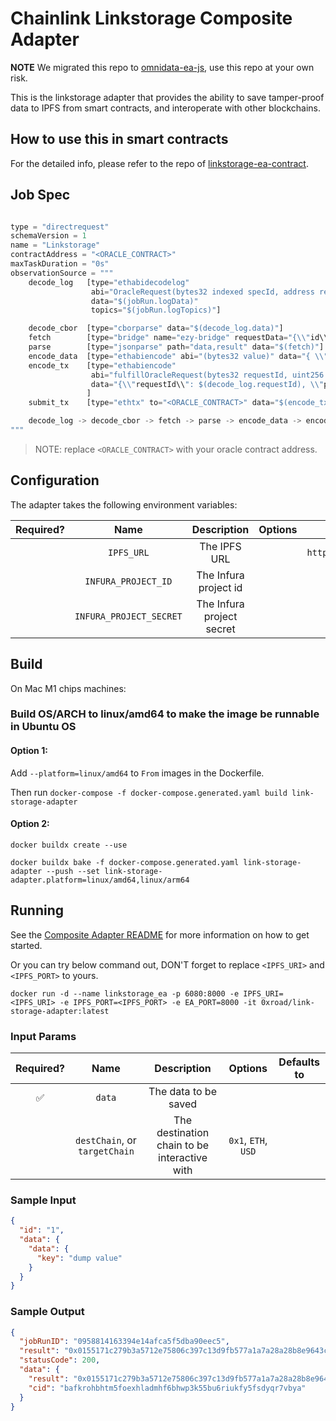 # Chainlink Linkstorage Composite Adapter

**NOTE** We migrated this repo to [omnidata-ea-js](https://github.com/omnidata-network/omnidata-ea-js/tree/develop/packages/composites/omnidata), use this repo at your own risk.


This is the linkstorage adapter that provides the ability to save tamper-proof data to IPFS from smart contracts, and interoperate with other blockchains.

## How to use this in smart contracts

For the detailed info, please refer to the repo of [linkstorage-ea-contract](https://github.com/linkstorage/linkstorage-ea-contract).

## Job Spec

```javascript

type = "directrequest"
schemaVersion = 1
name = "Linkstorage"
contractAddress = "<ORACLE_CONTRACT>"
maxTaskDuration = "0s"
observationSource = """
    decode_log   [type="ethabidecodelog"
                  abi="OracleRequest(bytes32 indexed specId, address requester, bytes32 requestId, uint256 payment, address callbackAddr, bytes4 callbackFunctionId, uint256 cancelExpiration, uint256 dataVersion, bytes data)"
                  data="$(jobRun.logData)"
                  topics="$(jobRun.logTopics)"]

    decode_cbor  [type="cborparse" data="$(decode_log.data)"]
    fetch        [type="bridge" name="ezy-bridge" requestData="{\\"id\\": $(jobSpec.externalJobID), \\"data\\": {\\"data\\": $(decode_cbor)}}"]
    parse        [type="jsonparse" path="data,result" data="$(fetch)"]
    encode_data  [type="ethabiencode" abi="(bytes32 value)" data="{ \\"value\\": $(parse) }"]
    encode_tx    [type="ethabiencode"
                  abi="fulfillOracleRequest(bytes32 requestId, uint256 payment, address callbackAddress, bytes4 callbackFunctionId, uint256 expiration, bytes32 data)"
                  data="{\\"requestId\\": $(decode_log.requestId), \\"payment\\": $(decode_log.payment), \\"callbackAddress\\": $(decode_log.callbackAddr), \\"callbackFunctionId\\": $(decode_log.callbackFunctionId), \\"expiration\\": $(decode_log.cancelExpiration), \\"data\\": $(encode_data)}"
                 ]
    submit_tx    [type="ethtx" to="<ORACLE_CONTRACT>" data="$(encode_tx)"]

    decode_log -> decode_cbor -> fetch -> parse -> encode_data -> encode_tx -> submit_tx
"""
```

> NOTE: replace `<ORACLE_CONTRACT>` with your oracle contract address.

## Configuration

The adapter takes the following environment variables:

| Required? |          Name           |        Description        | Options |       Defaults to       |
| :-------: | :---------------------: | :-----------------------: | :-----: | :---------------------: |
|           |       `IPFS_URL`        |       The IPFS URL        |         | `http://localhost:5001` |
|           |   `INFURA_PROJECT_ID`   |   The Infura project id   |         |                         |
|           | `INFURA_PROJECT_SECRET` | The Infura project secret |         |                         |

## Build

On Mac M1 chips machines:

### Build OS/ARCH to linux/amd64 to make the image be runnable in Ubuntu OS

#### Option 1:

Add `--platform=linux/amd64` to `From` images in the Dockerfile.

Then run `docker-compose -f docker-compose.generated.yaml build link-storage-adapter`

#### Option 2:

`docker buildx create --use`

`docker buildx bake -f docker-compose.generated.yaml link-storage-adapter --push --set link-storage-adapter.platform=linux/amd64,linux/arm64`

## Running

See the [Composite Adapter README](../README.md) for more information on how to get started.

Or you can try below command out, DON'T forget to replace `<IPFS_URI>` and `<IPFS_PORT>` to yours.

`docker run -d --name linkstorage_ea -p 6080:8000 -e IPFS_URI=<IPFS_URI> -e IPFS_PORT=<IPFS_PORT> -e EA_PORT=8000 -it 0xroad/link-storage-adapter:latest`

### Input Params

| Required? |             Name              |                 Description                  |       Options       | Defaults to |
| :-------: | :---------------------------: | :------------------------------------------: | :-----------------: | :---------: |
|    ✅     |            `data`             |             The data to be saved             |                     |             |
|           | `destChain`, or `targetChain` | The destination chain to be interactive with | `0x1`, `ETH`, `USD` |             |

### Sample Input

```json
{
  "id": "1",
  "data": {
    "data": {
      "key": "dump value"
    }
  }
}
```

### Sample Output

```json
{
  "jobRunID": "0958814163394e14afca5f5dba90eec5",
  "result": "0x0155171c279b3a5712e75806c397c13d9fb577a1a7a28a28b8e9643c423fa870",
  "statusCode": 200,
  "data": {
    "result": "0x0155171c279b3a5712e75806c397c13d9fb577a1a7a28a28b8e9643c423fa870",
    "cid": "bafkrohbhtm5foexhladmhf6bhwp3k55bu6riukfy5fsdyqr7vbya"
  }
}
```
